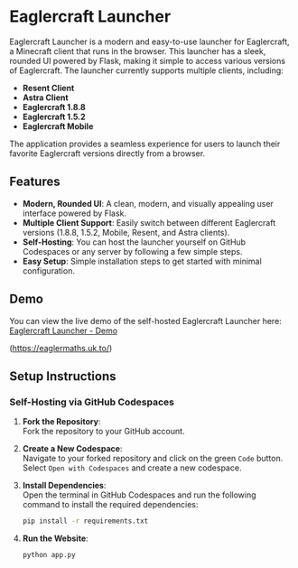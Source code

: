 # Eaglercraft Launcher

Eaglercraft Launcher is a modern and easy-to-use launcher for Eaglercraft, a Minecraft client that runs in the browser. This launcher has a sleek, rounded UI powered by Flask, making it simple to access various versions of Eaglercraft. The launcher currently supports multiple clients, including:

- **Resent Client**
- **Astra Client**
- **Eaglercraft 1.8.8**
- **Eaglercraft 1.5.2**
- **Eaglercraft Mobile**

The application provides a seamless experience for users to launch their favorite Eaglercraft versions directly from a browser.

## Features

- **Modern, Rounded UI**: A clean, modern, and visually appealing user interface powered by Flask.
- **Multiple Client Support**: Easily switch between different Eaglercraft versions (1.8.8, 1.5.2, Mobile, Resent, and Astra clients).
- **Self-Hosting**: You can host the launcher yourself on GitHub Codespaces or any server by following a few simple steps.
- **Easy Setup**: Simple installation steps to get started with minimal configuration.

## Demo

You can view the live demo of the self-hosted Eaglercraft Launcher here:  
[Eaglercraft Launcher - Demo](https://eaglermaths.uk.to/) 

(https://eaglermaths.uk.to/)

## Setup Instructions

### Self-Hosting via GitHub Codespaces

1. **Fork the Repository**:  
   Fork the repository to your GitHub account.

2. **Create a New Codespace**:  
   Navigate to your forked repository and click on the green `Code` button. Select `Open with Codespaces` and create a new codespace.

3. **Install Dependencies**:  
   Open the terminal in GitHub Codespaces and run the following command to install the required dependencies:
   ```bash
   pip install -r requirements.txt
3. **Run the Website**: 
   ```bash
   python app.py
